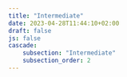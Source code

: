 ```yaml
---
title: "Intermediate"
date: 2023-04-28T11:44:10+02:00
draft: false
js: false
cascade:
    subsection: "Intermediate"
    subsection_order: 2
---
```



